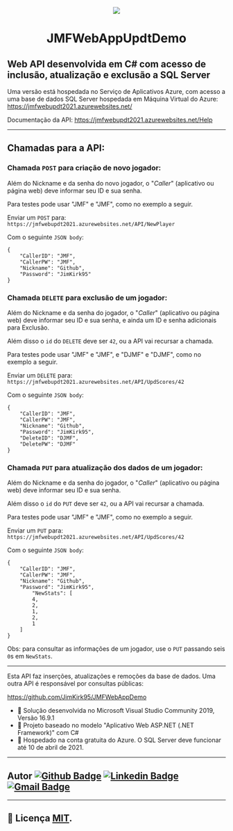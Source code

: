 <p align="center">
  <a href="http://gg.gg/jpwork">
    <img src="https://drive.google.com/uc?export=view&id=1e59cCO6e4Uu1oeO0YFUYwV58rVM_ABMQ">
  </a>
</p>
<h1 align="center">JMFWebAppUpdtDemo</h1>
<!---🗃️🌍 🌎🌎 📝 🗃️  🌏
<img src="https://simpleicons.org/icons/csharp.svg" width="20px;" />
---> 

## Web API desenvolvida em C# com acesso de inclusão, atualização e exclusão a SQL Server 
Uma versão está hospedada no Serviço de Aplicativos Azure, com acesso a uma base de dados SQL Server hospedada em Máquina Virtual do Azure: https://jmfwebupdt2021.azurewebsites.net/

Documentação da API: https://jmfwebupdt2021.azurewebsites.net/Help

---
## Chamadas para a API:

### Chamada `POST` para criação de novo jogador:
Além do Nickname e da senha do novo jogador, o "_Caller_" (aplicativo ou página web) deve informar seu ID e sua senha.

Para testes pode usar "JMF" e "JMF", como no exemplo a seguir.

Enviar um `POST` para: `https://jmfwebupdt2021.azurewebsites.net/API/NewPlayer`

Com o seguinte `JSON body`:
```
{
    "CallerID": "JMF",
    "CallerPW": "JMF",
    "Nickname": "Github",
    "Password": "JimKirk95"
}

```
### Chamada `DELETE` para exclusão de um jogador:
Além do Nickname e da senha do jogador, o "_Caller_" (aplicativo ou página web) deve informar seu ID e sua senha, e ainda um ID e senha adicionais para Exclusão.

Além disso o `id` do `DELETE` deve ser `42`, ou a API vai recursar a chamada.

Para testes pode usar "JMF" e "JMF", e "DJMF" e "DJMF", como no exemplo a seguir.

Enviar um `DELETE` para: `https://jmfwebupdt2021.azurewebsites.net/API/UpdScores/42`

Com o seguinte `JSON body`: 
```
{
    "CallerID": "JMF",
    "CallerPW": "JMF",
    "Nickname": "Github",
    "Password": "JimKirk95",
    "DeleteID": "DJMF",
    "DeletePW": "DJMF"
}
```

### Chamada `PUT` para atualização dos dados de um jogador:
Além do Nickname e da senha do jogador, o "_Caller_" (aplicativo ou página web) deve informar seu ID e sua senha.

Além disso o `id` do `PUT` deve ser `42`, ou a API vai recursar a chamada.

Para testes pode usar "JMF" e "JMF", como no exemplo a seguir.

Enviar um `PUT` para: `https://jmfwebupdt2021.azurewebsites.net/API/UpdScores/42`

Com o seguinte `JSON body`:
```
{
    "CallerID": "JMF",
    "CallerPW": "JMF",
    "Nickname": "Github",
    "Password": "JimKirk95",
        "NewStats": [
        4,
        2,
        1,
        2,
        1
    ]
}
```

Obs: para consultar as informações de um jogador, use o `PUT` passando seis `0`s em `NewStats`.

---
Esta API faz inserções, atualizações e remoções da base de dados. Uma outra API é responsável por consultas públicas:

https://github.com/JimKirk95/JMFWebAppDemo


- 👀 Solução desenvolvida no Microsoft Visual Studio Community 2019, Versão 16.9.1
- 👀 Projeto baseado no modelo "Aplicativo Web ASP.NET (.NET Framework)" com C#
- 👀 Hospedado na conta gratuita do Azure. O SQL Server deve funcionar até 10 de abril de 2021.

---

<!---
## Autor
<a href="http://gg.gg/jpwork">
 <img src="https://drive.google.com/uc?export=view&id=17_6ZWPP0DJx4fiLnO4EiWNFaNRaB2Abp" width="100px;" alt=""/>
 <br />
 <sub><b>Jackson Matsuura</b></sub></a>
 <br />
---> 
## Autor [![Github Badge](https://img.shields.io/badge/-Github/JimKirk95-000?style=flat-square&logo=Github&logoColor=white&link=https://github.com/JimKirk95)](https://github.com/JimKirk95) [![Linkedin Badge](https://img.shields.io/badge/-LinkedIn/jacksonmatsuura-blue?style=flat-square&logo=Linkedin&logoColor=white&link=https://www.linkedin.com/in/jacksonmatsuura/)](https://www.linkedin.com/in/jacksonmatsuura/) [![Gmail Badge](https://img.shields.io/badge/-jackson.matsuura@Gmail-c14438?style=flat-square&logo=Gmail&logoColor=white&link=mailto:seu_emjackson.matsuura@gmail.comail)](mailto:jackson.matsuura@gmail.com)
<!---
[![Whatsapp Badge](https://img.shields.io/badge/-Whatsapp-4CA143?style=flat-square&labelColor=4CA143&logo=whatsapp&logoColor=white&link=https://api.whatsapp.com/send?phone=seu_telefone_55+12+981082413&text=Hello!)](https://api.whatsapp.com/send?phone=seu_telefone_55+12+981082413&text=Hello!)
--->

---
## 📝 Licença [MIT](./LICENSE).
